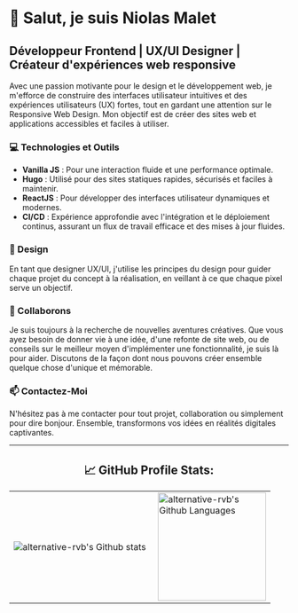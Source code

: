 # 👋 Salut, je suis Niolas Malet

## Développeur Frontend | UX/UI Designer | Créateur d'expériences web responsive

Avec une passion motivante pour le design et le développement web, je m'efforce de construire des interfaces utilisateur intuitives et des expériences utilisateurs (UX) fortes, tout en gardant une attention sur le Responsive Web Design. Mon objectif est de créer des sites web et applications accessibles et faciles à utiliser.

### 💻 Technologies et Outils

- **Vanilla JS** : Pour une interaction fluide et une performance optimale.
- **Hugo** : Utilisé pour des sites statiques rapides, sécurisés et faciles à maintenir.
- **ReactJS** : Pour développer des interfaces utilisateur dynamiques et modernes.
- **CI/CD** : Expérience approfondie avec l'intégration et le déploiement continus, assurant un flux de travail efficace et des mises à jour fluides.

### 🎨 Design

En tant que designer UX/UI, j'utilise les principes du design pour guider chaque projet du concept à la réalisation, en veillant à ce que chaque pixel serve un objectif.

### 🚀 Collaborons

Je suis toujours à la recherche de nouvelles aventures créatives. Que vous ayez besoin de donner vie à une idée, d'une refonte de site web, ou de conseils sur le meilleur moyen d'implémenter une fonctionnalité, je suis là pour aider. Discutons de la façon dont nous pouvons créer ensemble quelque chose d'unique et mémorable.

### 📫 Contactez-Moi

N'hésitez pas à me contacter pour tout projet, collaboration ou simplement pour dire bonjour. Ensemble, transformons vos idées en réalités digitales captivantes.

---

## <div align="center">📈 GitHub Profile Stats:</div>

<table>
  <tr>
    <td>
      <img align="left" src="https://github-readme-streak-stats.herokuapp.com/?user=alternative-rvb&theme=midnight-purple&hide_border=false" alt="alternative-rvb's Github stats" />
    </td>
    <td>
      <img height="195px" align="right" alt="alternative-rvb's Github Languages" src="https://github-readme-stats.vercel.app/api/top-langs/?username=alternative-rvb&theme=midnight-purple&hide_border=false&include_all_commits=false&count_private=false&layout=compact" />
    </td>
  </tr>
</table>

